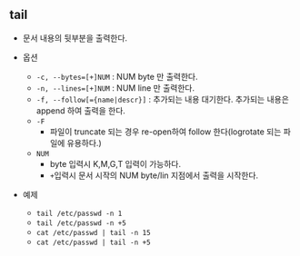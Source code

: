 ## tail
- 문서 내용의 뒷부분을 출력한다.

- 옵션
    - `-c, --bytes=[+]NUM` : NUM byte 만 출력한다.
    - `-n, --lines=[+]NUM` : NUM line 만 출력한다.
    - `-f, --follow[={name|descr}]` : 추가되는 내용 대기한다. 추가되는 내용은 append 하여 출력을 한다.
    - `-F`
        - 파일이 truncate 되는 경우 re-open하여 follow 한다(logrotate 되는 파일에 유용하다.)
    - `NUM`
        - byte 입력시 K,M,G,T 입력이 가능하다.
        - `+`입력시 문서 시작의 NUM byte/lin 지점에서 출력을 시작한다.

- 예제
    - `tail /etc/passwd -n 1`
    - `tail /etc/passwd -n +5`
    - `cat /etc/passwd | tail -n 15`
    - `cat /etc/passwd | tail -n +5`